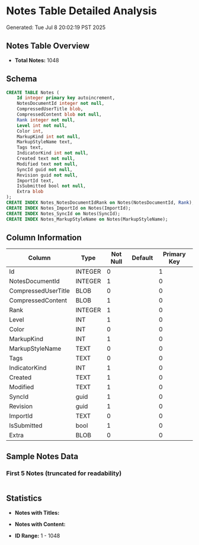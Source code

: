 # Notes Table Detailed Analysis
Generated: Tue Jul  8 20:02:19 PST 2025

## Notes Table Overview

- **Total Notes:** 1048

## Schema
```sql
CREATE TABLE Notes (
	Id integer primary key autoincrement,
	NotesDocumentId integer not null,
	CompressedUserTitle blob,
	CompressedContent blob not null,
	Rank integer not null,
	Level int not null,
	Color int,
	MarkupKind int not null,
	MarkupStyleName text,
	Tags text,
	IndicatorKind int not null,
	Created text not null,
	Modified text not null,
	SyncId guid not null,
	Revision guid not null,
	ImportId text,
	IsSubmitted bool not null,
	Extra blob
);
CREATE INDEX Notes_NotesDocumentIdRank on Notes(NotesDocumentId, Rank);
CREATE INDEX Notes_ImportId on Notes(ImportId);
CREATE INDEX Notes_SyncId on Notes(SyncId);
CREATE INDEX Notes_MarkupStyleName on Notes(MarkupStyleName);
```

## Column Information

| Column | Type | Not Null | Default | Primary Key |
|--------|------|----------|---------|-------------|
| Id | INTEGER | 0 |  | 1 |
| NotesDocumentId | INTEGER | 1 |  | 0 |
| CompressedUserTitle | BLOB | 0 |  | 0 |
| CompressedContent | BLOB | 1 |  | 0 |
| Rank | INTEGER | 1 |  | 0 |
| Level | INT | 1 |  | 0 |
| Color | INT | 0 |  | 0 |
| MarkupKind | INT | 1 |  | 0 |
| MarkupStyleName | TEXT | 0 |  | 0 |
| Tags | TEXT | 0 |  | 0 |
| IndicatorKind | INT | 1 |  | 0 |
| Created | TEXT | 1 |  | 0 |
| Modified | TEXT | 1 |  | 0 |
| SyncId | guid | 1 |  | 0 |
| Revision | guid | 1 |  | 0 |
| ImportId | TEXT | 0 |  | 0 |
| IsSubmitted | bool | 1 |  | 0 |
| Extra | BLOB | 0 |  | 0 |

## Sample Notes Data

### First 5 Notes (truncated for readability)
```
```

## Statistics

- **Notes with Titles:** 
- **Notes with Content:** 

- **ID Range:** 1 - 1048

